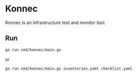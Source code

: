 # Konnec

Konnec is an infrastructure test and monitor tool.

## Run

```sh
go run cmd/konnec/main.go
```

or

```sh
go run cmd/konnec/main.go inventories.yaml checklist.yaml
```